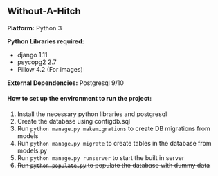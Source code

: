 ## Without-A-Hitch

**Platform:** Python 3

**Python Libraries required:**
* django 1.11
* psycopg2 2.7
* Pillow 4.2 (For images)

**External Dependencies:** Postgresql 9/10

#### **How to set up the environment to run the project:**
1. Install the necessary python libraries and postgresql
2. Create the database using configdb.sql
3. Run ```python manage.py makemigrations``` to create DB migrations from models
4. Run ```python manage.py migrate``` to create tables in the database from  models.py
5. Run ```python manage.py runserver``` to start the built in server
6. ~~Run ```python populate.py``` to populate the database with dummy data~~
